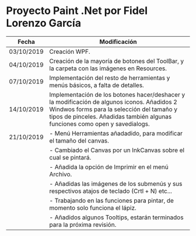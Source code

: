 # Proyecto Paint .Net por Fidel Lorenzo García
| Fecha| Modificación |
|-------|-------------|
|03/10/2019| Creación WPF.|
|04/10/2019| Creación de la mayoría de botones del ToolBar, y la carpeta con las imágenes en Resources.|
|07/10/2019| Implementación del resto de herramientas y menús básicos, a falta de detalles.|
|14/10/2019| Implementación de los botones hacer/deshacer y la modificación de algunos iconos. Añadidos 2 Windwos forms para la selección del tamaño y tipos de pinceles. Añadidas también algunas funciones como open y savedialogs.|
|21/10/2019|- Menú Herramientas añadadido, para modificar el tamaño del canvas.|
||- Cambiado el Canvas por un InkCanvas sobre el cual se pintará.|
||- Añadida la opción de Imprimir en el menú Archivo.|
||- Añadidas las imágenes de los submenús y sus respectivos atajos de teclado (Crtl + N) etc...|
||- Trabajando en las funciones para pintar, de momento solo funciona el lápiz.|
||- Añadidos algunos Tooltips, estarán terminados para la próxima revisión.|

